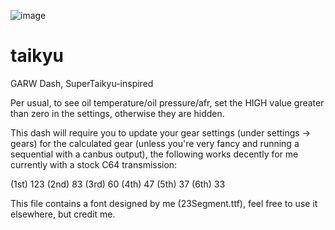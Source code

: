 ![image](https://github.com/user-attachments/assets/b664f7a2-16a6-483b-a3b0-871461a2c96e)

# taikyu
 GARW Dash, SuperTaikyu-inspired

Per usual, to see oil temperature/oil pressure/afr, set the HIGH value greater than zero in the settings, otherwise they are hidden.

This dash will require you to update your gear settings (under settings -> gears) for the calculated gear (unless you're very fancy and running a sequential with a canbus output), the following works decently for me currently with a stock C64 transmission:

(1st) 123 (2nd) 83 (3rd) 60 (4th) 47 (5th) 37 (6th) 33

This file contains a font designed by me (23Segment.ttf), feel free to use it elsewhere, but credit me.
